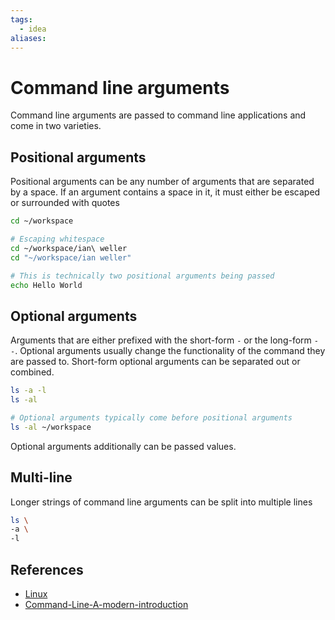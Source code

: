 ```yaml
---
tags:
  - idea
aliases:
---
```


# Command line arguments

Command line arguments are passed to command line applications and come in two varieties.

## Positional arguments

Positional arguments can be any number of arguments that are separated by a space. If an argument contains a space in it, it must either be escaped or surrounded with quotes

```bash
cd ~/workspace

# Escaping whitespace
cd ~/workspace/ian\ weller
cd "~/workspace/ian weller"

# This is technically two positional arguments being passed
echo Hello World
```

## Optional arguments

Arguments that are either prefixed with the short-form `-` or the long-form `--`. Optional arguments usually change the functionality of the command they are passed to. Short-form optional arguments can be separated out or combined.

```bash
ls -a -l
ls -al

# Optional arguments typically come before positional arguments
ls -al ~/workspace
```

Optional arguments additionally can be passed values.

## Multi-line

Longer strings of command line arguments can be split into multiple lines

```bash
ls \
-a \
-l
```

## References

- [Linux](Linux.md)
- [Command-Line-A-modern-introduction](Command-Line-A-modern-introduction.md)
